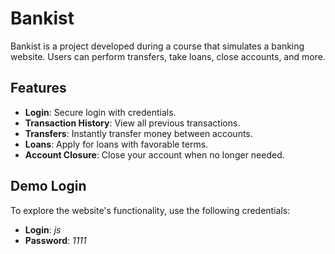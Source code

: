 # Bankist

Bankist is a project developed during a course that simulates a banking website. Users can perform transfers, take loans, close accounts, and more.

## Features

- **Login**: Secure login with credentials.
- **Transaction History**: View all previous transactions.
- **Transfers**: Instantly transfer money between accounts.
- **Loans**: Apply for loans with favorable terms.
- **Account Closure**: Close your account when no longer needed.

## Demo Login

To explore the website's functionality, use the following credentials:

- **Login**:       *js*
- **Password**:  *1111*
